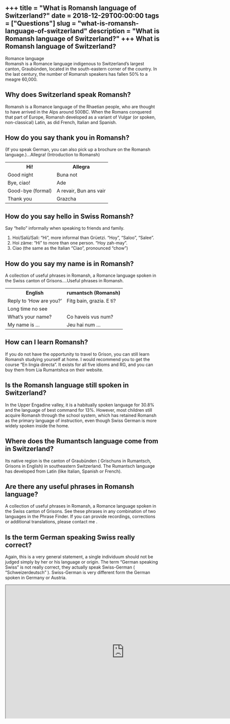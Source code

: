 +++
title = "What is Romansh language of Switzerland?"
date = 2018-12-29T00:00:00
tags = ["Questions"]
slug = "what-is-romansh-language-of-switzerland"
description = "What is Romansh language of Switzerland?"
+++
What is Romansh language of Switzerland?
----------------------------------------

Romance language  
Romansh is a Romance language indigenous to Switzerland’s largest canton, Graubünden, located in the south-eastern corner of the country. In the last century, the number of Romansh speakers has fallen 50% to a meagre 60,000.

Why does Switzerland speak Romansh?
-----------------------------------

Romansh is a Romance language of the Rhaetian people, who are thought to have arrived in the Alps around 500BC. When the Romans conquered that part of Europe, Romansh developed as a variant of Vulgar (or spoken, non-classical) Latin, as did French, Italian and Spanish.

How do you say thank you in Romansh?
------------------------------------

(If you speak German, you can also pick up a brochure on the Romansh language.)…Allegra! (Introduction to Romansh)

<table><tr><th>Hi!</th><th>Allegra</th></tr><tr><td>Good night</td><td>Buna not</td></tr><tr><td>Bye, ciao!</td><td>Ade</td></tr><tr><td>Good-bye (formal)</td><td>A revair, Bun ans vair</td></tr><tr><td>Thank you</td><td>Grazcha</td></tr></table>

How do you say hello in Swiss Romansh?
--------------------------------------

Say “hello” informally when speaking to friends and family.

1. Hoi/Salü/Sali: “Hi”, more informal than Grüetzi. “Hoy”, “Saloo”, “Salee”.
2. Hoi zäme: “Hi” to more than one person. “Hoy zah-may”.
3. Ciao (the same as the Italian “Ciao”, pronounced “chow”)

How do you say my name is in Romansh?
-------------------------------------

A collection of useful phrases in Romansh, a Romance language spoken in the Swiss canton of Grisons….Useful phrases in Romansh.

<table><tr><th>English</th><th>rumantsch (Romansh)</th></tr><tr><td>Reply to ‘How are you?’</td><td>Fitg bain, grazia. E ti?</td></tr><tr><td>Long time no see</td><td></td></tr><tr><td>What’s your name?</td><td>Co haveis vus num?</td></tr><tr><td>My name is …</td><td>Jeu hai num …</td></tr></table>

How can I learn Romansh?
------------------------

If you do not have the opportunity to travel to Grison, you can still learn Romansh studying yourself at home. I would recommend you to get the course “En lingia directa”. It exists for all five idioms and RG, and you can buy them from Lia Rumantshca on their website.

Is the Romansh language still spoken in Switzerland?
----------------------------------------------------

In the Upper Engadine valley, it is a habitually spoken language for 30.8% and the language of best command for 13%. However, most children still acquire Romansh through the school system, which has retained Romansh as the primary language of instruction, even though Swiss German is more widely spoken inside the home.

Where does the Rumantsch language come from in Switzerland?
-----------------------------------------------------------

Its native region is the canton of Graubünden ( Grischuns in Rumantsch, Grisons in English) in southeastern Switzerland. The Rumantsch language has developed from Latin (like Italian, Spanish or French).

Are there any useful phrases in Romansh language?
-------------------------------------------------

A collection of useful phrases in Romansh, a Romance language spoken in the Swiss canton of Grisons. See these phrases in any combination of two languages in the Phrase Finder. If you can provide recordings, corrections or additional translations, please contact me .

Is the term German speaking Swiss really correct?
-------------------------------------------------

Again, this is a very general statement, a single individuum should not be judged simply by her or his language or origin. The term “German speaking Swiss” is not really correct, they actually speak Swiss-German ( “Schweizerdeutsch” ). Swiss-German is very different form the German spoken in Germany or Austria.

<iframe allow="accelerometer; autoplay; clipboard-write; encrypted-media; gyroscope; picture-in-picture" allowfullscreen="" class="__youtube_prefs__  epyt-is-override  no-lazyload" data-no-lazy="1" data-origheight="433" data-origwidth="770" data-skipgform_ajax_framebjll="" height="433" id="_ytid_68069" loading="lazy" src="https://www.youtube.com/embed/AEGRMz2oToU?enablejsapi=1&autoplay=0&cc_load_policy=0&cc_lang_pref=&iv_load_policy=1&loop=0&modestbranding=0&rel=1&fs=1&playsinline=0&autohide=2&theme=dark&color=red&controls=1&" title="YouTube player" width="770"></iframe>